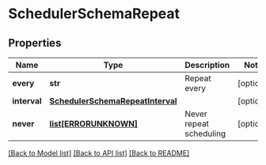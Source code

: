 # SchedulerSchemaRepeat

## Properties
Name | Type | Description | Notes
------------ | ------------- | ------------- | -------------
**every** | **str** | Repeat every | [optional] 
**interval** | [**SchedulerSchemaRepeatInterval**](SchedulerSchemaRepeatInterval.md) |  | [optional] 
**never** | [**list[ERRORUNKNOWN]**](.md) | Never repeat scheduling | [optional] 

[[Back to Model list]](../README.md#documentation-for-models) [[Back to API list]](../README.md#documentation-for-api-endpoints) [[Back to README]](../README.md)


